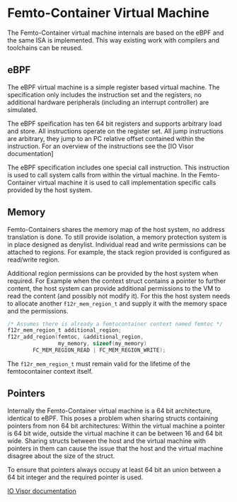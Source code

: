 # Femto-Container Virtual Machine

The Femto-Container virtual machine internals are based on the eBPF and the same
ISA is implemented. This way existing work with compilers and toolchains can be
reused.

## eBPF

The eBPF virtual machine is a simple register based virtual machine. The
specification only includes the instruction set and the registers, no
additional hardware peripherals (including an interrupt controller) are
simulated.

The eBPF speification has ten 64 bit registers and supports arbitrary load and
store. All instructions operate on the register set. All jump instructions
are arbitrary, they jump to an PC relative offset contained within the
instruction.
For an overview of the instructions see the [IO Visor documentation]

The eBPF specification includes one special call instruction. This instruction
is used to call system calls from within the virtual machine. In the
Femto-Container virtual machine it is used to call implementation specific calls
provided by the host system.

## Memory

Femto-Containers shares the memory map of the host system, no address
translation is done. To still provide isolation, a memory protection system is
in place designed as denylist. Individual read and write permissions can be
attached to regions. For example, the stack region provided is configured as
read/write region.

Additional region permissions can be provided by the host system when required.
For Example when the context struct contains a pointer to further content, the
host system can provide additional permissions to the VM to read the content
(and possibly not modify it). For this the host system needs to allocate another
`f12r_mem_region_t` and supply it with the memory space and the permissions.

```C
/* Assumes there is already a femtocontainer context named femtoc */
f12r_mem_region_t additional_region;
f12r_add_region(femtoc, &additional_region,
                my_memory, sizeof(my_memory)
		FC_MEM_REGION_READ | FC_MEM_REGION_WRITE);
```

The `f12r_mem_region_t` must remain valid for the lifetime of the femtocontainer
context itself.

## Pointers

Internally the Femto-Container virtual machine is a 64 bit architecture,
identical to eBPF. This poses a problem when sharing structs containing pointers
from non 64 bit architectures: Within the virtual machine a pointer is 64 bit
wide, outside the virtual machine it can be between 16 and 64 bit wide. Sharing
structs between the host and the virtual machine with pointers in them can cause
the issue that the host and the virtual machine disagree about the size of the
struct.

To ensure that pointers always occupy at least 64 bit an union between a 64 bit
integer and the required pointer is used.

[IO Visor documentation](https://github.com/iovisor/bpf-docs/blob/master/eBPF.md)
